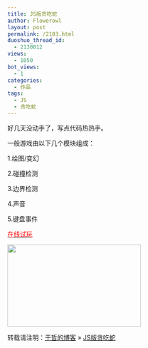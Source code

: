 ```yaml
---
title: JS版贪吃蛇
author: Flowerowl
layout: post
permalink: /2103.html
duoshuo_thread_id:
  - 2130012
views:
  - 1050
bot_views:
  - 1
categories:
  - 作品
tags:
  - JS
  - 贪吃蛇
---
```

好几天没动手了，写点代码热热手。

一般游戏由以下几个模块组成：

1.绘图/变幻

2.碰撞检测

3.边界检测

4.声音

5.键盘事件

<span style="color: #ff0000;"><a href="http://lazynight.me/z/snake/index.html" target="_blank"><span style="color: #ff0000;">在线试玩</span></a></span>

<img class="alignnone size-medium wp-image-2106" title="snake" src="http://lazynight.me/wp-content/uploads/2012/05/snake-300x184.gif" alt="" width="300" height="184" />

转载请注明：[于哲的博客][1] &raquo; [JS版贪吃蛇][2]

 [1]: http://lazynight.me
 [2]: http://lazynight.me/2103.html